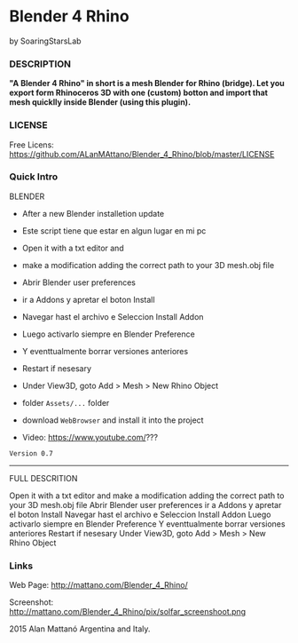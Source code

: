 # Blender 4 Rhino
by SoaringStarsLab


### DESCRIPTION

**"A Blender 4 Rhino" in short is a mesh Blender for Rhino (bridge).
Let you export form Rhinoceros 3D with one (custom) botton and import that mesh quicklly inside Blender (using this plugin).**


### LICENSE
Free Licens: https://github.com/ALanMAttano/Blender_4_Rhino/blob/master/LICENSE




### Quick Intro

BLENDER
* After a new Blender installetion update
* Este script tiene que estar en algun lugar en mi pc
* Open it with a txt editor and 
* make a modification adding the correct path to your 3D mesh.obj file
* Abrir Blender user preferences
* ir a Addons y apretar el boton Install
* Navegar hast el archivo e Seleccion Install Addon
* Luego activarlo siempre en Blender Preference
* Y eventtualmente borrar versiones anteriores
* Restart if nesesary
* Under View3D, goto Add > Mesh > New Rhino Object


* folder `Assets/...` folder
* download `WebBrowser` and install it into the project
* Video: https://www.youtube.com/???

```
Version 0.7
```


-----------------------
FULL DESCRITION





Open it with a txt editor and 
make a modification adding the correct path to your 3D mesh.obj file
Abrir Blender user preferences
ir a Addons y apretar el boton Install
Navegar hast el archivo e Seleccion Install Addon
Luego activarlo siempre en Blender Preference
Y eventtualmente borrar versiones anteriores
Restart if nesesary
Under View3D, goto Add > Mesh > New Rhino Object









### Links
Web Page: http://mattano.com/Blender_4_Rhino/

Screenshot: http://mattano.com/Blender_4_Rhino/pix/solfar_screenshoot.png


2015 Alan Mattanó Argentina and Italy.

